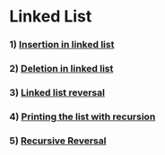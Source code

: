 # Linked List
### 1) [Insertion in linked list](https://github.com/Ashish-012/Ds-Algo/blob/master/Linked-list/linked-list-insertion.cpp)
### 2) [Deletion in linked list](https://github.com/Ashish-012/Ds-Algo/blob/master/Linked-list/linked-list-deletion.cpp)
### 3) [Linked list reversal](https://github.com/Ashish-012/Ds-Algo/blob/master/Linked-list/linked-list-reversal.cpp)
### 4) [Printing the list with recursion](https://github.com/Ashish-012/Ds-Algo/blob/master/Linked-list/linked-list-recursive-printing.cpp)
### 5) [Recursive Reversal](https://github.com/Ashish-012/Ds-Algo/blob/master/Linked-list/linked-list-recursive-reversal.cpp)
